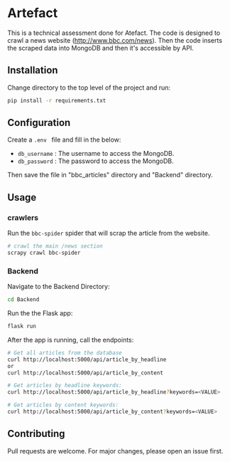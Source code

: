 # Artefact
This is a technical assessment done for Atefact.
The code is designed to crawl a news website (http://www.bbc.com/news). Then the code inserts the scraped data into MongoDB and then it's accessible by API.

## Installation
Change directory to the top level of the project and run:

```bash
pip install -r requirements.txt
```

## Configuration

Create a  ```.env ``` file and fill in the below:
- `db_username` : The username to access the MongoDB.
- `db_password` : The password to access the MongoDB.

Then save the file in "bbc_articles" directory and "Backend" directory.

## Usage

### crawlers

Run the `bbc-spider` spider that will scrap the article from the website.

```bash
# crawl the main /news section
scrapy crawl bbc-spider
```

### Backend

Navigate to the Backend Directory:

```bash
cd Backend
```

Run the the Flask app:

```bash
flask run
```

After the app is running, call the endpoints:
```bash
# Get all articles from the database
curl http://localhost:5000/api/article_by_headline
or
curl http://localhost:5000/api/article_by_content

# Get articles by headline keywords:
curl http://localhost:5000/api/article_by_headline?keywords=<VALUE>

# Get articles by content keywords:
curl http://localhost:5000/api/article_by_content?keywords=<VALUE>
```

## Contributing

Pull requests are welcome. For major changes, please open an issue first.
